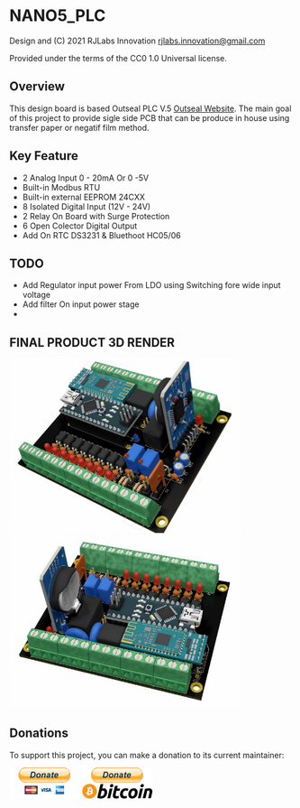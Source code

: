 NANO5_PLC
===========
  Design and (C) 2021 RJLabs Innovation <rjlabs.innovation@gmail.com> 
  
  Provided under the terms of the CC0 1.0 Universal license.

Overview
--------
  This design board is based Outseal PLC V.5 [Outseal Website](http://www.outseal.com/web/produk). The main goal of this project to provide sigle side PCB that can be produce in house using transfer paper or negatif film method.

Key Feature
-------- 
* 2 Analog Input 0 - 20mA Or 0 -5V
* Built-in Modbus RTU
* Built-in external EEPROM 24CXX
* 8 Isolated Digital Input (12V - 24V)
* 2 Relay On Board with Surge Protection
* 6 Open Colector Digital Output
* Add On RTC DS3231 & Bluethoot HC05/06 


TODO
--------
* Add Regulator input power From LDO using Switching fore wide input voltage
* Add filter On input power stage
*

FINAL PRODUCT 3D RENDER
--------

<img src="./doc/Images/FINAL_NANO5_PLC3.jpg" width="410"/> <img src="./doc/Images/FINAL_NANO5_PLC4.jpg" width="410"/> 

Donations
--------
To support this project, you can make a donation to its current maintainer:

[![paypal](./doc/Images/paypal_btn_donateCC_LG_1.gif)](https://paypal.me/auto70)
[![bitcoin-black](./doc/Images/bitcoin-donate-black.png)](./doc/bitcoin-address.txt)

